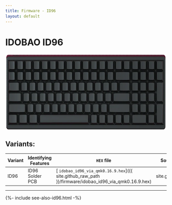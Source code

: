 ```yaml
---
title: Firmware - ID96
layout: default
---
```


# IDOBAO ID96

<img src="../assets/img/idobao-id96.png" height="240" style="display:block;margin-left:auto;margin-right:auto;">

## Variants:

| Variant | Identifying Features | `HEX` file | Source Location |
|---------|----------------------|------------|:---------------:|
| ID96    | ID96 Solder PCB      | [<i class="fas fa-microchip"></i> `idobao_id96_via_qmk0.16.9.hex`]({{ site.github_raw_path }}/firmware/idobao_id96_via_qmk0.16.9.hex) | [<i class="fab fa-github"></i> QMK]({{ site.github_qmk_path }}/id96) |

---

{%- include see-also-id96.html -%}
